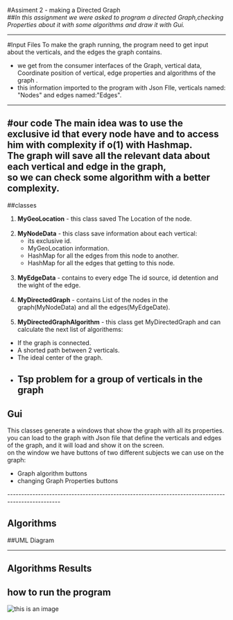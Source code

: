 ﻿#Assiment 2 - making a Directed Graph
<br /> 
##*In this assignment we were asked to program a directed Graph,checking Properties about it with some algorithms and draw it with Gui.*

-------------------------------------------------------------------------------------------------

#Input Files
To make the graph running, the program need to get input about the verticals, and the edges the graph contains.

- we get from the consumer interfaces of the Graph, vertical data, Coordinate position of vertical, edge properties and algorithms of the graph .
- this information imported to the program with Json FIle, verticals named: "Nodes" and edges named:"Edges".
<photo>
  
-------------------------------------------------------------------------------------------------

#our code
The main idea was to use the exclusive id that every node have and to access him with complexity if o(1) with Hashmap.<br />
The graph will save all the relevant data about each vertical and edge in the graph,<br /> so we can check some algorithm with a better complexity.
-------------------------------------------------------------------------------------------------
##classes
1. **MyGeoLocation** - this class saved The Location of the node.
   <br /><br />
2. **MyNodeData** - this class save information about each vertical:
   - its exclusive id.
    - MyGeoLocation information.
    - HashMap for all the edges from this node to another.
    - HashMap for all the edges that getting to this node.                
      <br />
3. **MyEdgeData** - contains to every edge The id source, id detention and the wight of the edge.<br /><br />
4. **MyDirectedGraph** - contains List of the nodes in the graph(MyNodeData) and all the edges(MyEdgeDate).<br /><br />
5. **MyDirectedGraphAlgorithm** - this class get MyDirectedGraph and can calculate the next list of algorithems:
- If the graph is connected.
- A shorted path between 2 verticals.
- The ideal center of the graph.
- Tsp problem for a group of verticals in the graph
  <br />
  -------------------------------------------------------------------------------------------------
## Gui
This classes generate a windows that show the graph with all its properties.<br />
<photo>
you can load to the graph with Json file that define the verticals and edges of the graph, and it will load and show it on the screen.
<br /> on the window we have buttons of two different subjects we can use on the graph:
- Graph algorithm buttons
- changing Graph Properties buttons
<photo>
-------------------------------------------------------------------------------------------------

Algorithms 
-------------------------------------------------------------------------------------------------
##UML Diagram

-------------------------------------------------------------------------------------------------
Algorithms Results
-------------------------------------------------------------------------------------------------
## how to run the program


![this is an image](https://static.scientificamerican.com/blogs/cache/file/1127EF51-F6B3-40BE-84D591F0CBD9F254_source.png?w=590&h=800&82189013-244C-4E7C-8DBA061961637719)










